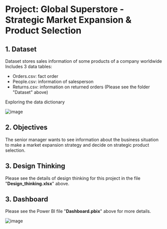 # Project: Global Superstore - Strategic Market Expansion & Product Selection

## 1. Dataset
Dataset stores sales information of some products of a company worldwide
Includes 3 data tables: 
- Orders.csv: fact order
- People.csv: information of salesperson
- Returns.csv: information on returned orders
(Please see the folder "Dataset" above)

Exploring the data dictionary

![image](https://github.com/user-attachments/assets/134a91ac-a297-49ef-9e0e-794586c92754)

## 2. Objectives
The senior manager wants to see information about the business situation to make a market expansion strategy and decide on strategic product selection.

## 3. Design Thinking
Please see the details of design thinking for this project in the file "**Design_thinking.xlsx**" above.

## 3. Dashboard
Please see the Power BI file "**Dashboard.pbix**" above for more details.

![image](https://github.com/user-attachments/assets/e60658f7-3ed0-4013-aef4-add0f84dd6c5)
